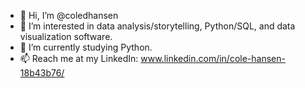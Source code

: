 - 👋 Hi, I’m @coledhansen
- 👀 I’m interested in data analysis/storytelling, Python/SQL, and data visualization software.
- 🌱 I’m currently studying Python.
- 📫 Reach me at my LinkedIn: www.linkedin.com/in/cole-hansen-18b43b76/
